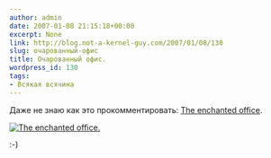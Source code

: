 ```yaml
---
author: admin
date: 2007-01-08 21:15:18+00:00
excerpt: None
link: http://blog.not-a-kernel-guy.com/2007/01/08/130
slug: очарованный-офис
title: Очарованный офис.
wordpress_id: 130
tags:
- Всякая всячина
---
```


Даже не знаю как это прокомментировать: [The enchanted office](http://www.enchantedoffice.com/default.asp).

[![The enchanted office.](http://blog.not-a-kernel-guy.com/wp-content/uploads/2007/01/office.thumbnail.png)](http://www.enchantedoffice.com/default.asp)

:-)
